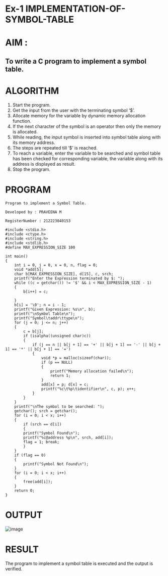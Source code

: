 # Ex-1 IMPLEMENTATION-OF-SYMBOL-TABLE
# AIM :
## To write a C program to implement a symbol table.
# ALGORITHM
1.	Start the program.
2.	Get the input from the user with the terminating symbol ‘$’.
3.	Allocate memory for the variable by dynamic memory allocation function.
4.	If the next character of the symbol is an operator then only the memory is allocated.
5.	While reading, the input symbol is inserted into symbol table along with its memory address.
6.	The steps are repeated till ‘$’ is reached.
7.	To reach a variable, enter the variable to be searched and symbol table has been checked for corresponding variable, the variable along with its address is displayed as result.
8.	Stop the program. 
# PROGRAM
```
Program to implement a Symbol Table.

Developed by : PRAVEENA M

RegisterNumber : 212223040153
```

```
#include <stdio.h> 
#include <ctype.h> 
#include <string.h> 
#include <stdlib.h> 
#define MAX_EXPRESSION_SIZE 100

int main() 
{
    int i = 0, j = 0, x = 0, n, flag = 0; 
    void *add[5]; 
    char b[MAX_EXPRESSION_SIZE], d[15], c, srch;
    printf("Enter the Expression terminated by $: "); 
    while ((c = getchar()) != '$' && i < MAX_EXPRESSION_SIZE - 1) 
    { 
        b[i++] = c; 
        
    } 
    b[i] = '\0'; n = i - 1;
    printf("Given Expression: %s\n", b);
    printf("\nSymbol Table\n"); 
    printf("Symbol\taddr\ttype\n");
    for (j = 0; j <= n; j++) 
    {
        c = b[j]; 
        if (isalpha((unsigned char)c)) 
        { 
            if (j == n || b[j + 1] == '+' || b[j + 1] == '-' || b[j + 1] == '*' || b[j + 1] == '=') 
            { 
                void *p = malloc(sizeof(char)); 
                if (p == NULL) 
                { 
                    printf("Memory allocation failed\n");
                    return 1; 
                } 
                add[x] = p; d[x] = c; 
                printf("%c\t%p\tidentifier\n", c, p); x++; 
            } 
        }
    }
    printf("\nThe symbol to be searched: "); 
    getchar(); srch = getchar();
    for (i = 0; i < x; i++) 
    { 
        if (srch == d[i]) 
        { 
        printf("Symbol Found\n"); 
        printf("%c@address %p\n", srch, add[i]); 
        flag = 1; break; 
        } 
    }
    if (flag == 0) 
    {
        printf("Symbol Not Found\n");
    }
    for (i = 0; i < x; i++) 
    { 
        free(add[i]); 
    }
    return 0;    
}
```
# OUTPUT


![image](https://github.com/user-attachments/assets/bbccf51b-628b-4753-98bd-24df7f51ace1)

# RESULT
The program to implement a symbol table is executed and the output is verified.
